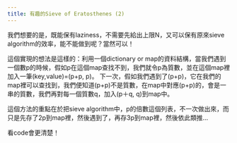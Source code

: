 ```yaml
---
title: 有趣的Sieve of Eratosthenes (2)
---
```


我們想要的是，既能保有laziness，不需要先給出上限N，又可以保有原來sieve algorithm的效率，能不能做到呢？當然可以！

這個實現的想法是這樣的：利用一個dictionary or map的資料結構，當我們遇到一個數p的時候，假如p在這個map查找不到，我們就令p為質數，並在這個map裡加入一筆(key,value)=(p+p, p)。
下一次，假如我們遇到了(p+p)，它在我們的map裡可以查找到，我們便知道(p+p)不是質數，在map中對應(p+p)的，會是一串的質數，我們再對每一個質數q，加入(p＋q, q)到map中。

這個方法的重點在於把sieve algorithm中，p的倍數這個列表，不一次做出來，而只是先存了2p到map裡，然後遇到了，再存3p到map裡，然後依此類推...

看code會更清楚！

<script src="https://gist.github.com/onemouth/6405402.js"></script>

<script src="https://gist.github.com/onemouth/6405584.js"></script>